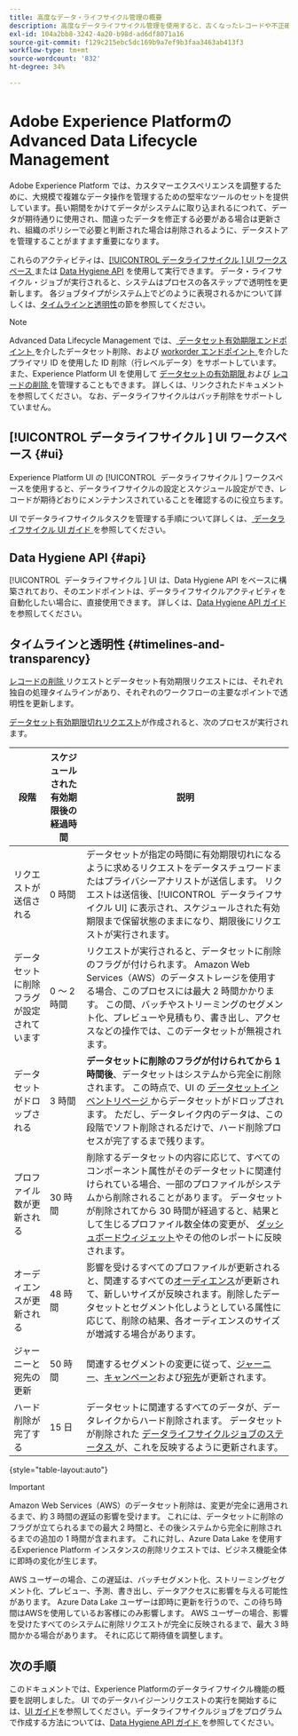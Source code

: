 ```yaml
---
title: 高度なデータ・ライフサイクル管理の概要
description: 高度なデータライフサイクル管理を使用すると、古くなったレコードや不正確なレコードを更新またはパージして、データのライフサイクルを管理できます。
exl-id: 104a2bb8-3242-4a20-b98d-ad6df8071a16
source-git-commit: f129c215ebc5dc169b9a7ef9b3faa3463ab413f3
workflow-type: tm+mt
source-wordcount: '832'
ht-degree: 34%

---
```


# Adobe Experience Platformの Advanced Data Lifecycle Management

Adobe Experience Platform では、カスタマーエクスペリエンスを調整するために、大規模で複雑なデータ操作を管理するための堅牢なツールのセットを提供しています。長い期間をかけてデータがシステムに取り込まれるにつれて、データが期待通りに使用され、間違ったデータを修正する必要がある場合は更新され、組織のポリシーで必要と判断された場合は削除されるように、データストアを管理することがますます重要になります。

<!-- Experience Platform's data lifecycle capabilities allow you to manage your stored data through the following:

* Scheduling automated dataset expirations
* Deleting individual records from one or all datasets

>[!IMPORTANT]
>
>Record deletes are meant to be used for data cleansing, removing anonymous data, or data minimization. They are **not** to be used for data subject rights requests (compliance) as pertaining to privacy regulations like the General Data Protection Regulation (GDPR). For all compliance use cases, use [Adobe Experience Platform Privacy Service](../privacy-service/home.md) instead. -->

これらのアクティビティは、[[!UICONTROL &#x200B; データライフサイクル &#x200B;] UI ワークスペース ](#ui) または [Data Hygiene API](#api) を使用して実行できます。 データ・ライフサイクル・ジョブが実行されると、システムはプロセスの各ステップで透明性を更新します。 各ジョブタイプがシステム上でどのように表現されるかについて詳しくは、[タイムラインと透明性](#timelines-and-transparency)の節を参照してください。

>[!NOTE]
>
>Advanced Data Lifecycle Management では、[ データセット有効期限エンドポイント ](./api/dataset-expiration.md) を介したデータセット削除、および [workorder エンドポイント ](./api/workorder.md) を介したプライマリ ID を使用した ID 削除（行レベルデータ）をサポートしています。 また、Experience Platform UI を使用して [ データセットの有効期限 ](./ui/dataset-expiration.md) および [ レコードの削除 ](./ui/record-delete.md) を管理することもできます。 詳しくは、リンクされたドキュメントを参照してください。 なお、データライフサイクルはバッチ削除をサポートしていません。

## [!UICONTROL &#x200B; データライフサイクル &#x200B;] UI ワークスペース {#ui}

Experience Platform UI の [!UICONTROL &#x200B; データライフサイクル &#x200B;] ワークスペースを使用すると、データライフサイクルの設定とスケジュール設定ができ、レコードが期待どおりにメンテナンスされていることを確認するのに役立ちます。

UI でデータライフサイクルタスクを管理する手順について詳しくは、[ データライフサイクル UI ガイド ](./ui/overview.md) を参照してください。

## Data Hygiene API {#api}

[!UICONTROL &#x200B; データライフサイクル &#x200B;] UI は、Data Hygiene API をベースに構築されており、そのエンドポイントは、データライフサイクルアクティビティを自動化したい場合に、直接使用できます。 詳しくは、[Data Hygiene API ガイド](./api/overview.md)を参照してください。

## タイムラインと透明性 {#timelines-and-transparency}

[ レコードの削除 ](./ui/record-delete.md) リクエストとデータセット有効期限リクエストには、それぞれ独自の処理タイムラインがあり、それぞれのワークフローの主要なポイントで透明性を更新します。

[データセット有効期限切れリクエスト](./ui/dataset-expiration.md)が作成されると、次のプロセスが実行されます。

| 段階 | スケジュールされた有効期限後の経過時間 | 説明 |
| --- | --- | --- |
| リクエストが送信される | 0 時間 | データセットが指定の時間に有効期限切れになるように求めるリクエストをデータスチュワードまたはプライバシーアナリストが送信します。 リクエストは送信後、[!UICONTROL &#x200B; データライフサイクル UI] に表示され、スケジュールされた有効期限まで保留状態のままになり、期限後にリクエストが実行されます。 |
| データセットに削除フラグが設定されています | 0 ～ 2 時間 | リクエストが実行されると、データセットに削除のフラグが付けられます。 Amazon Web Services（AWS）のデータストレージを使用する場合、このプロセスには最大 2 時間かかります。 この間、バッチやストリーミングのセグメント化、プレビューや見積もり、書き出し、アクセスなどの操作では、このデータセットが無視されます。 |
| データセットがドロップされる | 3 時間 | **データセットに削除のフラグが付けられてから 1 時間後**、データセットはシステムから完全に削除されます。 この時点で、UI の [ データセットインベントリページ ](../catalog/datasets/user-guide.md) からデータセットがドロップされます。 ただし、データレイク内のデータは、この段階でソフト削除されるだけで、ハード削除プロセスが完了するまで残ります。 |
| プロファイル数が更新される | 30 時間 | 削除するデータセットの内容に応じて、すべてのコンポーネント属性がそのデータセットに関連付けられている場合、一部のプロファイルがシステムから削除されることがあります。 データセットが削除されてから 30 時間が経過すると、結果として生じるプロファイル数全体の変更が、 [ダッシュボードウィジェット](../dashboards/guides/profiles.md#profile-count-trend)やその他のレポートに反映されます。 |
| オーディエンスが更新される | 48 時間 | 影響を受けるすべてのプロファイルが更新されると、関連するすべての[オーディエンス](../segmentation/home.md)が更新されて、新しいサイズが反映されます。削除したデータセットとセグメント化しようとしている属性に応じて、削除の結果、各オーディエンスのサイズが増減する場合があります。 |
| ジャーニーと宛先の更新 | 50 時間 | 関連するセグメントの変更に従って、[ジャーニー](https://experienceleague.adobe.com/docs/journey-optimizer/using/orchestrate-journeys/about-journeys/journey.html?lang=ja)、[キャンペーン](https://experienceleague.adobe.com/docs/journey-optimizer/using/campaigns/get-started-with-campaigns.html?lang=ja)および[宛先](../destinations/home.md)が更新されます。 |
| ハード削除が完了する | 15 日 | データセットに関連するすべてのデータが、データレイクからハード削除されます。 データセットが削除された [ データライフサイクルジョブのステータス ](./ui/browse.md#view-details) が、これを反映するように更新されます。 |

{style="table-layout:auto"}

>[!IMPORTANT]
>
>Amazon Web Services（AWS）のデータセット削除は、変更が完全に適用されるまで、約 3 時間の遅延の影響を受けます。 これには、データセットに削除のフラグが立てられるまでの最大 2 時間と、その後システムから完全に削除されるまでの追加の 1 時間が含まれます。 これに対し、Azure Data Lake を使用するExperience Platform インスタンスの削除リクエストでは、ビジネス機能全体に即時の変化が生じます。
>
>AWS ユーザーの場合、この遅延は、バッチセグメント化、ストリーミングセグメント化、プレビュー、予測、書き出し、データアクセスに影響を与える可能性があります。 Azure Data Lake ユーザーは即時に更新を行うので、この待ち時間はAWSを使用しているお客様にのみ影響します。 AWS ユーザーの場合、影響を受けたすべてのシステムに削除リクエストが完全に反映されるまで、最大 3 時間かかる場合があります。 それに応じて期待値を調整します。


<!-- ### Record deletes {#record-delete-transparency}

The following takes place when a [record delete request](./ui/record-delete.md) is created:

| Stage | Time after request submission | Description |
| --- | --- | --- |
| Request is submitted | 0 hours | A data steward or privacy analyist submits a record delete request. The request is visible in the [!UICONTROL Data Lifecycle UI] after it has been submitted. |
| Profile lookups updated | 3 hours | The change in profile counts caused by the deleted identity are reflected in [dashboard widgets](../dashboards/guides/profiles.md#profile-count-trend) and other reports. |
| Segments updated | 24 hours | Once profiles are removed, all related [segments](../segmentation/home.md) are updated to reflect their new size. |
| Journeys and destinations updated | 26 hours | [Journeys](https://experienceleague.adobe.com/docs/journey-optimizer/using/orchestrate-journeys/about-journeys/journey.html), [campaigns](https://experienceleague.adobe.com/docs/journey-optimizer/using/campaigns/get-started-with-campaigns.html), and [destinations](../destinations/home.md) are updated according to changes in related segments. |
| Records soft deleted in data lake | 7 days | The data is soft deleted from the data lake. |
| Data vacuuming completed | 14 days | The [status of the lifecycle job](./ui/browse.md#view-details) updates to indicate that the job has completed, meaning that data vacuuming has been completed on the data lake and the relevant records have been hard deleted. |

{style="table-layout:auto"} -->

## 次の手順

このドキュメントでは、Experience Platformのデータライフサイクル機能の概要を説明しました。 UI でのデータハイジーンリクエストの実行を開始するには、[UI ガイド](./ui/overview.md)を参照してください。データライフサイクルジョブをプログラムで作成する方法については、[Data Hygiene API ガイド ](./api/overview.md) を参照してください。
